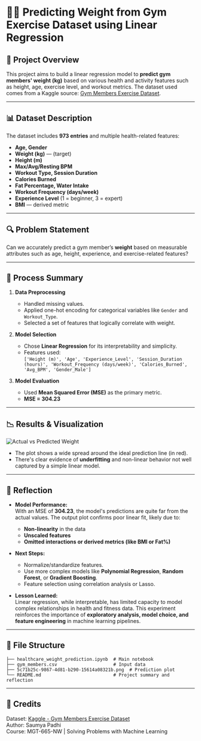 # 🏋️‍♂️ Predicting Weight from Gym Exercise Dataset using Linear Regression

## 📌 Project Overview
This project aims to build a linear regression model to **predict gym members' weight (kg)** based on various health and activity features such as height, age, exercise level, and workout metrics. The dataset used comes from a Kaggle source: [Gym Members Exercise Dataset](https://www.kaggle.com/datasets/valakhorasani/gym-members-exercise-dataset).

---

## 📊 Dataset Description

The dataset includes **973 entries** and multiple health-related features:

- **Age, Gender**
- **Weight (kg)** — (target)
- **Height (m)**
- **Max/Avg/Resting BPM**
- **Workout Type, Session Duration**
- **Calories Burned**
- **Fat Percentage, Water Intake**
- **Workout Frequency (days/week)**
- **Experience Level** (1 = beginner, 3 = expert)
- **BMI** — derived metric

---

## 🔍 Problem Statement

Can we accurately predict a gym member’s **weight** based on measurable attributes such as age, height, experience, and exercise-related features?

---

## 🧪 Process Summary

1. **Data Preprocessing**
   - Handled missing values.
   - Applied one-hot encoding for categorical variables like `Gender` and `Workout_Type`.
   - Selected a set of features that logically correlate with weight.

2. **Model Selection**
   - Chose **Linear Regression** for its interpretability and simplicity.
   - Features used:  
     `['Height (m)', 'Age', 'Experience_Level', 'Session_Duration (hours)', 'Workout_Frequency (days/week)', 'Calories_Burned', 'Avg_BPM', 'Gender_Male']`

3. **Model Evaluation**
   - Used **Mean Squared Error (MSE)** as the primary metric.
   - **MSE = 304.23**

---

## 📉 Results & Visualization

![Actual vs Predicted Weight](5c71b25c-9867-4d81-b290-15614a08321b.png)

- The plot shows a wide spread around the ideal prediction line (in red).
- There's clear evidence of **underfitting** and non-linear behavior not well captured by a simple linear model.

---

## 🤔 Reflection

- **Model Performance:**  
  With an MSE of **304.23**, the model's predictions are quite far from the actual values. The output plot confirms poor linear fit, likely due to:
  - **Non-linearity** in the data
  - **Unscaled features**
  - **Omitted interactions or derived metrics (like BMI or Fat%)**

- **Next Steps:**
  - Normalize/standardize features.
  - Use more complex models like **Polynomial Regression**, **Random Forest**, or **Gradient Boosting**.
  - Feature selection using correlation analysis or Lasso.

- **Lesson Learned:**  
  Linear regression, while interpretable, has limited capacity to model complex relationships in health and fitness data. This experiment reinforces the importance of **exploratory analysis, model choice, and feature engineering** in machine learning pipelines.

---

## 📁 File Structure

```
├── healthcare_weight_prediction.ipynb  # Main notebook
├── gym_members.csv                     # Input data
├── 5c71b25c-9867-4d81-b290-15614a08321b.png  # Prediction plot
└── README.md                           # Project summary and reflection
```

---

## 🙌 Credits

Dataset: [Kaggle - Gym Members Exercise Dataset](https://www.kaggle.com/datasets/valakhorasani/gym-members-exercise-dataset)  
Author: Saumya Padhi  
Course: MGT-665-NW | Solving Problems with Machine Learning

